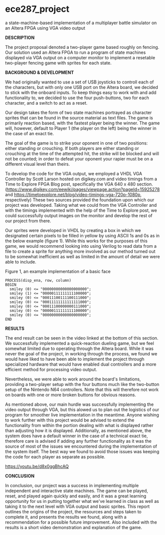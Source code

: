 # ece287_project
a state-machine-based implementation of a multiplayer battle simulator on an Altera FPGA using VGA video output

**DESCRIPTION**

The project proposal denoted a two-player game based roughly on fencing.  Our solution used an Altera FPGA to run a program of state machines displayed via VGA output on a computer monitor to implement a resetable two-player fencing game with sprites for each state.

**BACKGROUND & DEVELOPMENT**

We had originally wanted to use a set of USB joysticks to controll each of the characters, but with only one USB port on the Altera board, we decided to stick with the onboard inputs.  To keep things easy to work with and add functionality to, we decided to use the four push-buttons, two for each character, and a switch to act as a reset.

Our design takes the form of two state machines portrayed as character sprites that can be found in the source material as text files.  The game is primarily reaction based, with the fastest player being the winner.  The game will, however, default to Player 1 (the player on the left) being the winner in the case of an exact tie.

The goal of the game is to strike your oponent in one of two positions: either standing or crouching.  If both players are either standing or crouching at the time of the attempted hit, the strike will be blocked and will not be counted; in order to defeat your oponent your rapier must be on a different visual level than theirs.

To develop the code for the VGA output, we employed a VHDL VGA Controller by Scott Larson hosted on digikey.com and video timings from a Time to Explore FPGA Blog post, specifically the VGA 640 x 480 section.  (https://www.digikey.com/eewiki/pages/viewpage.action?pageId=15925278 and https://timetoexplore.net/blog/video-timings-vga-720p-1080p, respectively)  These two sources provided the foundation upon which our project was developed.  Taking what we could from the VGA Controller and with the timings implemented with the help of the Time to Explore post, we could successfully output images on the monitor and develop the rest of our project from there.

Our sprites were developed in VHDL by creating a box in which we designated certain pixels to be filled in yellow by using ASCII 1s and 0s as in the below example (figure 1).  While this works for the purposes of this game, we would recommend looking into using Verilog to read data from a file to create a sprite for anything more involved as our method turned out to be somewhat inefficient as well as limited in the amount of detail we were able to include.

Figure 1, an example implementation of a basic face

    PROCESS(disp_ena, row, column) 
    BEGIN
      smiley (0) <= "00000000000000000000";
      smiley (1) <= "00000111111111100000";
      smiley (0) <= "00011100111100111000";
      smiley (0) <= "00011111111111111000";
      smiley (0) <= "00011100000000111000";
      smiley (0) <= "00000111111111100000";
      smiley (0) <= "00000000000000000000";
    END

**RESULTS**

The end result can be seen in the video linked at the bottom of this section.  We successfully implemented a quick-reaction dueling game, but we feel somewhat limited due to operating through the Altera board.  While it was never the goal of the project, in working through the process, we found we would have liked to have been able to implement the project through specialized hardware that would have enabled dual controllers and a more efficient method for processing video output.

Nevertheless, we were able to work around the board's limitations, providing a two-player setup with the four buttons much like the two-button setup of the Nintendo N64 controllers.  Note that this will therefore not work on boards with one or more broken buttons for obvious reasons.

As mentioned above, our main hurdle was successfully implementing the video output through VGA, but this alowed us to plan out the logistics of our program for smoother live implementation in the meantime.  Anyone wishing to work further with this project would be advised to extend the functionality from within the portion dealing with what is displayed rather than adjusting how it is displayed.  Additionally, as mentioned above, the system does have a default winner in the case of a technical exact tie, therefore care is advised if adding any further functionality as it was the source of most of the issues we encountered during the implementation of the system itself.  The best way we found to avoid those issues was keeping the code for each player as separate as possible.

https://youtu.be/d8x0ggBhcAQ

**CONCLUSION**

In conclusion, our project was a success in implementing multiple independent and interactive state machines.  The game can be played, reset, and played again quickly and easily, and it was a great learning opportunity for us in putting together what we've learned in class as well as taking it to the next level with VGA output and basic sprites.  This report outlines the origins of the project, the resources and steps taken to complete it, and presents the results we found, along with a recommendation for a possible future improvement.  Also included with the results is a short video demonstration and explanation of the game.
